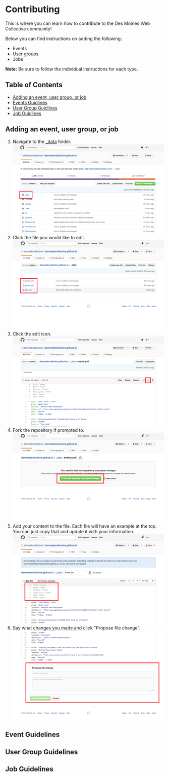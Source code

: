 # Contributing

This is where you can learn how to contribute to the Des Moines Web Collective community!

Below you can find instructions on adding the following:

- Events
- User groups
- Jobs

__Note:__ Be sure to follow the individual instructions for each type.

## Table of Contents

- [Adding an event, user group, or job](#adding-an-event-user-group-or-job)
- [Events Guidlines](#event-guidelines)
- [User Group Guidlines](#user-group-guidelines)
- [Job Guidlines](#job-guidelines)


## Adding an event, user group, or job

1. Navigate to the [_data](./_data) folder. ![Contributing - Data](./media/contributing-data.png)
1. Click the file you would like to edit. ![Contributing - File](./media/contributing-file.png)
1. Click the edit icon. ![Contributing - Edit](./media/contributing-edit.png)
1. Fork the repository if prompted to.  ![Contributing - Fork](./media/contributing-fork.png)
1. Add your content to the file. Each file will have an example at the top. You can just copy that and update it with your information. ![Contributing - Changes](./media/contributing-changes.png)
1. Say what changes you made and click "Propose file change". ![Contributing - Propose](./media/contributing-propose.png)

## Event Guidelines

## User Group Guidelines

## Job Guidelines
